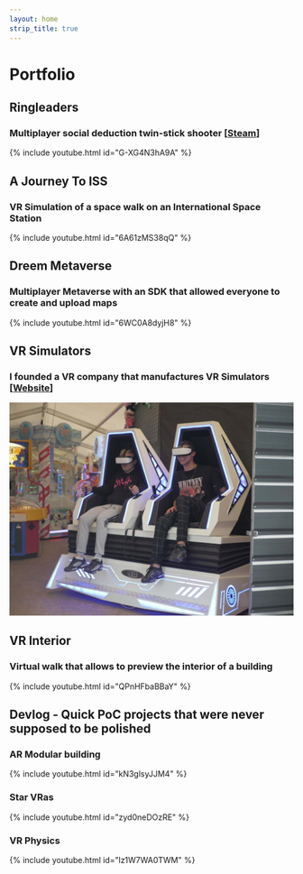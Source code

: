 ```yaml
---
layout: home
strip_title: true
---
```


# Portfolio

## Ringleaders

### Multiplayer social deduction twin-stick shooter \[[Steam](https://store.steampowered.com/app/2432260/Ringleaders/)\]

{% include youtube.html id="G-XG4N3hA9A" %}

## A Journey To ISS

### VR Simulation of a space walk on an International Space Station

{% include youtube.html id="6A61zMS38qQ" %}

## Dreem Metaverse

### Multiplayer Metaverse with an SDK that allowed everyone to create and upload maps

{% include youtube.html id="6WC0A8dyjH8" %}

## VR Simulators

### I founded a VR company that manufactures VR Simulators \[[Website](https://intensivevr.com/)\]

![VR image](guys.jpg)

## VR Interior

### Virtual walk that allows to preview the interior of a building

{% include youtube.html id="QPnHFbaBBaY" %}

## Devlog - Quick PoC projects that were never supposed to be polished

### AR Modular building

{% include youtube.html id="kN3glsyJJM4" %}

### Star VRas

{% include youtube.html id="zyd0neDOzRE" %}

### VR Physics

{% include youtube.html id="lz1W7WA0TWM" %}